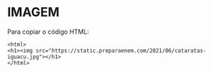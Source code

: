 # IMAGEM
Para copiar o código HTML:
````
<html>
<h1><img src="https://static.preparaenem.com/2021/06/cataratas-iguacu.jpg"></h1>
</html>
````
